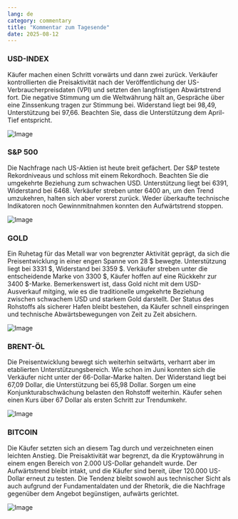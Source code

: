 ```yaml
---
lang: de
category: commentary
title: "Kommentar zum Tagesende"
date: 2025-08-12
---
```


### USD-INDEX

Käufer machen einen Schritt vorwärts und dann zwei zurück. Verkäufer kontrollierten die Preisaktivität nach der Veröffentlichung der US-Verbraucherpreisdaten (VPI) und setzten den langfristigen Abwärtstrend fort. Die negative Stimmung um die Weltwährung hält an, Gespräche über eine Zinssenkung tragen zur Stimmung bei. Widerstand liegt bei 98,49, Unterstützung bei 97,66. Beachten Sie, dass die Unterstützung dem April-Tief entspricht.

![Image](https://markleighedu.github.io/img/Aug-2025/12-Aug-2025/usdindex.jpg)

### S&P 500

Die Nachfrage nach US-Aktien ist heute breit gefächert. Der S&P testete Rekordniveaus und schloss mit einem Rekordhoch. Beachten Sie die umgekehrte Beziehung zum schwachen USD. Unterstützung liegt bei 6391, Widerstand bei 6468. Verkäufer streben unter 6400 an, um den Trend umzukehren, halten sich aber vorerst zurück. Weder überkaufte technische Indikatoren noch Gewinnmitnahmen konnten den Aufwärtstrend stoppen.

![Image](https://markleighedu.github.io/img/Aug-2025/12-Aug-2025/sp500.jpg)

### GOLD

Ein Ruhetag für das Metall war von begrenzter Aktivität geprägt, da sich die Preisentwicklung in einer engen Spanne von 28 $ bewegte. Unterstützung liegt bei 3331 $, Widerstand bei 3359 $. Verkäufer streben unter die entscheidende Marke von 3300 $, Käufer hoffen auf eine Rückkehr zur 3400 $-Marke. Bemerkenswert ist, dass Gold nicht mit dem USD-Ausverkauf mitging, wie es die traditionelle umgekehrte Beziehung zwischen schwachem USD und starkem Gold darstellt. Der Status des Rohstoffs als sicherer Hafen bleibt bestehen, da Käufer schnell einspringen und technische Abwärtsbewegungen von Zeit zu Zeit absichern.

![Image](https://markleighedu.github.io/img/Aug-2025/12-Aug-2025/gold.jpg)

### BRENT-ÖL

Die Preisentwicklung bewegt sich weiterhin seitwärts, verharrt aber im etablierten Unterstützungsbereich. Wie schon im Juni konnten sich die Verkäufer nicht unter der 66-Dollar-Marke halten. Der Widerstand liegt bei 67,09 Dollar, die Unterstützung bei 65,98 Dollar. Sorgen um eine Konjunkturabschwächung belasten den Rohstoff weiterhin. Käufer sehen einen Kurs über 67 Dollar als ersten Schritt zur Trendumkehr.

![Image](https://markleighedu.github.io/img/Aug-2025/12-Aug-2025/brentoil.jpg)

### BITCOIN

Die Käufer setzten sich an diesem Tag durch und verzeichneten einen leichten Anstieg. Die Preisaktivität war begrenzt, da die Kryptowährung in einem engen Bereich von 2.000 US-Dollar gehandelt wurde. Der Aufwärtstrend bleibt intakt, und die Käufer sind bereit, über 120.000 US-Dollar erneut zu testen. Die Tendenz bleibt sowohl aus technischer Sicht als auch aufgrund der Fundamentaldaten und der Rhetorik, die die Nachfrage gegenüber dem Angebot begünstigen, aufwärts gerichtet.

![Image](https://markleighedu.github.io/img/Aug-2025/12-Aug-2025/bitcoin.jpg)

